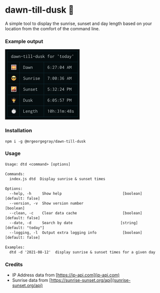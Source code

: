 # dawn-till-dusk 🧛

A simple tool to display the sunrise, sunset and day length based on your location from the comfort of the command line.

### Example output

![example output](./example.jpg)

### Installation

```
npm i -g @mrgeorgegray/dawn-till-dusk
```

### Usage

```
Usage: dtd <command> [options]

Commands:
  index.js dtd  Display sunrise & sunset times

Options:
  --help, -h     Show help                            [boolean] [default: false]
  --version, -v  Show version number                                   [boolean]
  --clean, -c    Clear data cache                     [boolean] [default: false]
  --date, -d     Search by date                      [string] [default: "today"]
  --logging, -l  Output extra logging info            [boolean] [default: false]

Examples:
  dtd -d '2021-08-12'  display sunrise & sunset times for a given day
```

### Credits

- IP Address data from [https://ip-api.com](ip-api.com)
- Sunrise data from [https://sunrise-sunset.org/api](sunrise-sunset.org/api)
